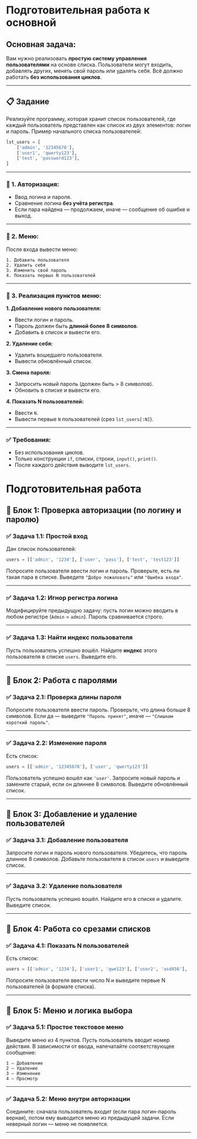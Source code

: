 # Подготовительная работа к основной

## **Основная задача**:

Вам нужно реализовать **простую систему управления пользователями** на основе списка. Пользователи могут входить, добавлять других, менять свой пароль или удалять себя. Всё должно работать **без использования циклов**.

---

## 📋 Задание

Реализуйте программу, которая хранит список пользователей, где каждый пользователь представлен как список из двух элементов: логин и пароль.
Пример начального списка пользователей:

```python
lst_users = [
    ['admin', '12345678'],
    ['user1', 'qwerty123'],
    ['test', 'password123'],
]
```

---

### 🔑 1. Авторизация:

- Ввод логина и пароля.
- Сравнение логина **без учёта регистра**.
- Если пара найдена — продолжаем, иначе — сообщение об ошибке и выход.

---

### 🧭 2. Меню:

После входа вывести меню:

```
1. Добавить пользователя
2. Удалить себя
3. Изменить свой пароль
4. Показать первых N пользователей
```

---

### 📌 3. Реализация пунктов меню:

**1. Добавление нового пользователя:**

- Ввести логин и пароль.
- Пароль должен быть **длиной более 8 символов**.
- Добавить в список и вывести его.

**2. Удаление себя:**

- Удалить вошедшего пользователя.
- Вывести обновлённый список.

**3. Смена пароля:**

- Запросить новый пароль (должен быть > 8 символов).
- Обновить в списке и вывести его.

**4. Показать N пользователей:**

- Ввести `N`.
- Вывести первые `N` пользователей (срез `lst_users[:N]`).

---

### ✅ Требования:

- Без использования циклов.
- Только конструкции `if`, списки, строки, `input()`, `print()`.
- После каждого действия выводите `lst_users`.

# Подготовительная работа

## 🔧 Блок 1: Проверка авторизации (по логину и паролю)

### ✅ Задача 1.1: Простой вход

Дан список пользователей:

```python
users = [['admin', '1234'], ['user', 'pass'], ['test', 'test123']]
```

Попросите пользователя ввести логин и пароль. Проверьте, есть ли такая пара в списке. Выведите `"Добро пожаловать"` или `"Ошибка входа"`.

---

### ✅ Задача 1.2: Игнор регистра логина

Модифицируйте предыдущую задачу: пусть логин можно вводить в любом регистре (`Admin` = `admin`). Пароль сравнивается строго.

---

### ✅ Задача 1.3: Найти индекс пользователя

Пусть пользователь успешно вошёл. Найдите **индекс** этого пользователя в списке `users`. Выведите его.

---

## 🔧 Блок 2: Работа с паролями

### ✅ Задача 2.1: Проверка длины пароля

Попросите пользователя ввести пароль. Проверьте, что длина больше 8 символов. Если да — выведите `"Пароль принят"`, иначе — `"Слишком короткий пароль"`.

---

### ✅ Задача 2.2: Изменение пароля

Есть список:

```python
users = [['admin', '12345678'], ['user', 'qwerty123']]
```

Пользователь успешно вошёл как `'user'`. Запросите новый пароль и замените старый, если он длиннее 8 символов. Выведите обновлённый список.

---

## 🔧 Блок 3: Добавление и удаление пользователей

### ✅ Задача 3.1: Добавление пользователя

Запросите логин и пароль нового пользователя. Убедитесь, что пароль длиннее 8 символов. Добавьте пользователя в список `users` и выведите список.

---

### ✅ Задача 3.2: Удаление пользователя

Пусть пользователь успешно вошёл. Найдите его в списке и удалите. Выведите список.

---

## 🔧 Блок 4: Работа со срезами списков

### ✅ Задача 4.1: Показать N пользователей

Есть список:

```python
users = [['admin', '1234'], ['user1', 'qwe123'], ['user2', 'asd456'], ['user3', 'zxc789']]
```

Попросите пользователя ввести число N и выведите первые N пользователей (в формате списка).

---

## 🔧 Блок 5: Меню и логика выбора

### ✅ Задача 5.1: Простое текстовое меню

Выведите меню из 4 пунктов. Пусть пользователь вводит номер действия. В зависимости от ввода, напечатайте соответствующее сообщение:

```text
1 — Добавление
2 — Удаление
3 — Изменение
4 — Просмотр
```

---

### ✅ Задача 5.2: Меню внутри авторизации

Соедините: сначала пользователь входит (если пара логин-пароль верная), потом ему выводится меню из предыдущей задачи. Если неверный логин — меню не появляется.

---
